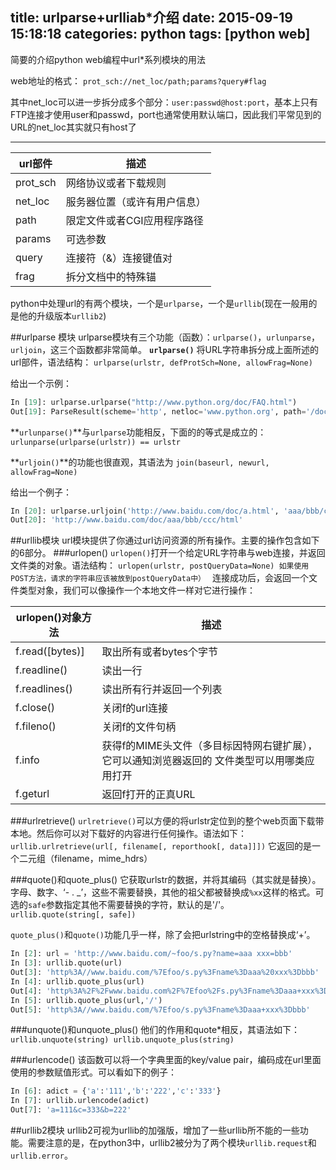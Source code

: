 title: urlparse+urlliab*介绍
date: 2015-09-19 15:18:18
categories: python
tags: [python web]
---

简要的介绍python web编程中url*系列模块的用法
<!--more-->
web地址的格式：
`prot_sch://net_loc/path;params?query#flag`

其中net_loc可以进一步拆分成多个部分：`user:passwd@host:port`，基本上只有FTP连接才使用user和passwd，port也通常使用默认端口，因此我们平常见到的URL的net_loc其实就只有host了

---
url部件 | 描述
---|---
prot_sch | 网络协议或者下载规则
net_loc|服务器位置（或许有用户信息）
path|限定文件或者CGI应用程序路径
params|可选参数
query|连接符（&）连接键值对
frag|拆分文档中的特殊锚

python中处理url的有两个模块，一个是`urlparse`，一个是`urllib`(现在一般用的是他的升级版本`urllib2`)

##urlparse 模块
urlparse模块有三个功能（函数）：`urlparse()`，`urlunparse`，`urljoin`，这三个函数都非常简单。
**`urlparse()`** 将URL字符串拆分成上面所述的url部件，语法结构：
`urlparse(urlstr, defProtSch=None, allowFrag=None)`

给出一个示例：
```python
In [19]: urlparse.urlparse("http://www.python.org/doc/FAQ.html")
Out[19]: ParseResult(scheme='http', netloc='www.python.org', path='/doc/FAQ.html', params='', query='', fragment='')
```

**`urlunparse()`**与`urlparse`功能相反，下面的的等式是成立的：`urlunparse(urlparse(urlstr)) == urlstr`

**`urljoin()`**的功能也很直观，其语法为
`join(baseurl, newurl, allowFrag=None)`

给出一个例子：
```python
In [20]: urlparse.urljoin('http://www.baidu.com/doc/a.html', 'aaa/bbb/ccc/html')
Out[20]: 'http://www.baidu.com/doc/aaa/bbb/ccc/html'
```

##urllib模块
url模块提供了你通过url访问资源的所有操作。主要的操作包含如下的6部分。
###urlopen()
`urlopen()`打开一个给定URL字符串与web连接，并返回文件类的对象。语法结构：
`urlopen(urlstr, postQueryData=None)
如果使用POST方法，请求的字符串应该被放到postQueryData中）
`
连接成功后，会返回一个文件类型对象，我们可以像操作一个本地文件一样对它进行操作：

urlopen()对象方法 | 描述
---|---
f.read([bytes)] |取出所有或者bytes个字节
f.readline() | 读出一行
f.readlines()|读出所有行并返回一个列表
f.close()|关闭f的url连接
f.fileno()|关闭f的文件句柄
f.info|获得f的MIME头文件（多目标因特网右键扩展），它可以通知浏览器返回的 文件类型可以用哪类应用打开
f.geturl|返回f打开的正真URL

###urlretrieve()
`urlretrieve()`可以方便的将urlstr定位到的整个web页面下载带本地。然后你可以对下载好的内容进行任何操作。语法如下：
`urllib.urlretrieve(url[, filename[, reporthook[, data]]])`
它返回的是一个二元组（filename，mime_hdrs）

###quote()和quote_plus()
它获取urlstr的数据，并将其编码（其实就是替换）。字母、数字、‘-  . _’，这些不需要替换，其他的祖父都被替换成`%xx`这样的格式。可选的`safe`参数指定其他不需要替换的字符，默认的是'/'。
`urllib.quote(string[, safe])`

`quote_plus()`和`quote()`功能几乎一样，除了会把urlstring中的空格替换成‘+’。
```python
In [2]: url = 'http://www.baidu.com/~foo/s.py?name=aaa xxx=bbb'
In [3]: urllib.quote(url)
Out[3]: 'http%3A//www.baidu.com/%7Efoo/s.py%3Fname%3Daaa%20xxx%3Dbbb'
In [4]: urllib.quote_plus(url)
Out[4]: 'http%3A%2F%2Fwww.baidu.com%2F%7Efoo%2Fs.py%3Fname%3Daaa+xxx%3Dbbb'
In [5]: urllib.quote_plus(url,'/')
Out[5]: 'http%3A//www.baidu.com/%7Efoo/s.py%3Fname%3Daaa+xxx%3Dbbb'
```

###unquote()和unquote_plus()
他们的作用和quote*相反，其语法如下：
`urllib.unquote(string)
urllib.unquote_plus(string)
`

###urlencode()
该函数可以将一个字典里面的key/value pair，编码成在url里面使用的参数赋值形式。可以看如下的例子：
```python
In [6]: adict = {'a':'111','b':'222','c':'333'}
In [7]: urllib.urlencode(adict)
Out[7]: 'a=111&c=333&b=222'
```

##urllib2模块
urllib2可视为urllib的加强版，增加了一些urllib所不能的一些功能。需要注意的是，在python3中，urllib2被分为了两个模块`urllib.request`和`urllib.error`。

